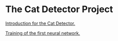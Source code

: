 # The Cat Detector Project

[Introduction for the Cat Detector.](https://felix-ha.github.io/2018/11/10/introduction_cat_detector)

[Training of the first neural network.](https://felix-ha.github.io/2018/11/10/cat_detector_first_network)
